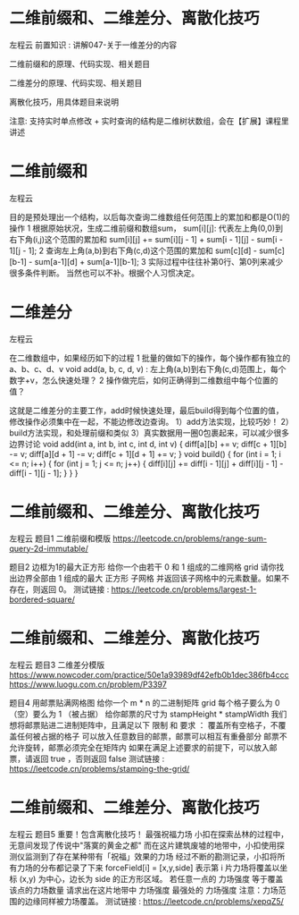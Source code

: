 <!-- Slide number: 1 -->
# 二维前缀和、二维差分、离散化技巧
左程云
前置知识 : 讲解047-关于一维差分的内容

二维前缀和的原理、代码实现、相关题目

二维差分的原理、代码实现、相关题目

离散化技巧，用具体题目来说明

注意:
支持实时单点修改 + 实时查询的结构是二维树状数组，会在【扩展】课程里讲述

<!-- Slide number: 2 -->
# 二维前缀和
左程云

目的是预处理出一个结构，以后每次查询二维数组任何范围上的累加和都是O(1)的操作
1 根据原始状况，生成二维前缀和数组sum，
   sum[i][j]: 代表左上角(0,0)到右下角(i,j)这个范围的累加和
   sum[i][j] += sum[i][j - 1] + sum[i - 1][j] - sum[i - 1][j - 1];
2 查询左上角(a,b)到右下角(c,d)这个范围的累加和
   sum[c][d] - sum[c][b-1] - sum[a-1][d] + sum[a-1][b-1];
3 实际过程中往往补第0行、第0列来减少很多条件判断。
  当然也可以不补。根据个人习惯决定。

<!-- Slide number: 3 -->
# 二维差分
左程云

在二维数组中，如果经历如下的过程
1 批量的做如下的操作，每个操作都有独立的a、b、c、d、v
void add(a, b, c, d, v) : 左上角(a,b)到右下角(c,d)范围上，每个数字+v，怎么快速处理？
2 操作做完后，如何正确得到二维数组中每个位置的值？

这就是二维差分的主要工作，add时候快速处理，最后build得到每个位置的值，修改操作必须集中在一起，不能边修改边查询。
1）add方法实现，比较巧妙！
2）build方法实现，和处理前缀和类似
3）真实数据用一圈0包裹起来，可以减少很多边界讨论
	void add(int a, int b, int c, int d, int v) {
		diff[a][b] += v;
		diff[c + 1][b] -= v;
		diff[a][d + 1] -= v;
		diff[c + 1][d + 1] += v;
	}
	void build() {
		for (int i = 1; i <= n; i++) {
			for (int j = 1; j <= n; j++) {
				diff[i][j] += diff[i - 1][j] + diff[i][j - 1] - diff[i - 1][j - 1];
			}
		}
	}

<!-- Slide number: 4 -->
# 二维前缀和、二维差分、离散化技巧
左程云
题目1
二维前缀和模版
https://leetcode.cn/problems/range-sum-query-2d-immutable/

题目2
边框为1的最大正方形
给你一个由若干 0 和 1 组成的二维网格 grid
请你找出边界全部由 1 组成的最大 正方形 子网格
并返回该子网格中的元素数量。如果不存在，则返回 0。
测试链接 : https://leetcode.cn/problems/largest-1-bordered-square/

<!-- Slide number: 5 -->
# 二维前缀和、二维差分、离散化技巧
左程云
题目3
二维差分模版
https://www.nowcoder.com/practice/50e1a93989df42efb0b1dec386fb4ccc
https://www.luogu.com.cn/problem/P3397

题目4
用邮票贴满网格图
给你一个 m * n 的二进制矩阵 grid
每个格子要么为 0 （空）要么为 1 （被占据）
给你邮票的尺寸为 stampHeight * stampWidth
我们想将邮票贴进二进制矩阵中，且满足以下 限制 和 要求 ：
覆盖所有空格子，不覆盖任何被占据的格子
可以放入任意数目的邮票，邮票可以相互有重叠部分
邮票不允许旋转，邮票必须完全在矩阵内
如果在满足上述要求的前提下，可以放入邮票，请返回 true ，否则返回 false
测试链接 : https://leetcode.cn/problems/stamping-the-grid/

<!-- Slide number: 6 -->
# 二维前缀和、二维差分、离散化技巧
左程云
题目5
重要！包含离散化技巧！
最强祝福力场
小扣在探索丛林的过程中，无意间发现了传说中"落寞的黄金之都"
而在这片建筑废墟的地带中，小扣使用探测仪监测到了存在某种带有「祝福」效果的力场
经过不断的勘测记录，小扣将所有力场的分布都记录了下来
forceField[i] = [x,y,side]
表示第 i 片力场将覆盖以坐标 (x,y) 为中心，边长为 side 的正方形区域。
若任意一点的 力场强度 等于覆盖该点的力场数量
请求出在这片地带中 力场强度 最强处的 力场强度
注意：力场范围的边缘同样被力场覆盖。
测试链接 : https://leetcode.cn/problems/xepqZ5/